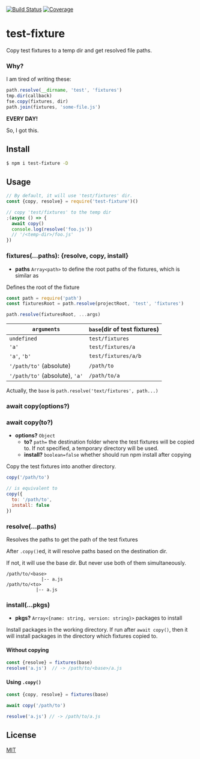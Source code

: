 [![Build Status](https://travis-ci.org/kaelzhang/node-test-fixture.svg?branch=master)](https://travis-ci.org/kaelzhang/node-test-fixture)
[![Coverage](https://codecov.io/gh/kaelzhang/node-test-fixture/branch/master/graph/badge.svg)](https://codecov.io/gh/kaelzhang/node-test-fixture)

# test-fixture

Copy test fixtures to a temp dir and get resolved file paths.

### Why?

I am tired of writing these:

```js
path.resolve(__dirname, 'test', 'fixtures')
tmp.dir(callback)
fse.copy(fixtures, dir)
path.join(fixtures, 'some-file.js')
```

**EVERY DAY!**

So, I got this.

## Install

```bash
$ npm i test-fixture -D
```

## Usage

```js
// By default, it will use 'test/fixtures' dir.
const {copy, resolve} = require('test-fixture')()

// copy 'test/fixtures' to the temp dir
;(async () => {
  await copy()
  console.log(resolve('foo.js'))
  // '/<temp-dir>/foo.js'
})
```

### fixtures(...paths): {resolve, copy, install}

- **paths** `Array<path>` to define the root paths of the fixtures, which is similar as

Defines the root of the fixture

```js
const path = require('path')
const fixturesRoot = path.resolve(projectRoot, 'test', 'fixtures')

path.resolve(fixturesRoot, ...args)
```

`arguments` | `base`(dir of test fixtures)
--------- | --------------------
`undefined` | `test/fixtures`
`'a'` | `test/fixtures/a`
`'a'`, `'b'` | `test/fixtures/a/b`
`'/path/to'` (absolute) | `/path/to`
`'/path/to'` (absolute), `'a'` | `/path/to/a`

Actually, the `base` is `path.resolve('text/fixtures', path...)`

### await copy(options?)
### await copy(to?)

- **options?** `Object`
  - **to?** `path=` the destination folder where the test fixtures will be copied to. If not specified, a temporary directory will be used.
  - **install?** `boolean=false` whether should run npm install after copying

Copy the test fixtures into another directory.

```js
copy('/path/to')

// is equivalent to
copy({
  to: '/path/to',
  install: false
})
```

### resolve(...paths)

Resolves the paths to get the path of the test fixtures

After `.copy()`ed, it will resolve paths based on the destination dir.

If not, it will use the base dir. But never use both of them simultaneously.

```
/path/to/<base>
             |-- a.js
/path/to/<to>
           |-- a.js
```

### install(...pkgs)

- **pkgs?** `Array<{name: string, version: string}>` packages to install

Install packages in the working directory. If run after `await copy()`, then it will install packages in the directory which fixtures copied to.

#### Without copying

```js
const {resolve} = fixtures(base)
resolve('a.js')  // -> /path/to/<base>/a.js
```

#### Using `.copy()`

```js
const {copy, resolve} = fixtures(base)

await copy('/path/to')

resolve('a.js') // -> /path/to/a.js
```

## License

[MIT](LICENSE)

